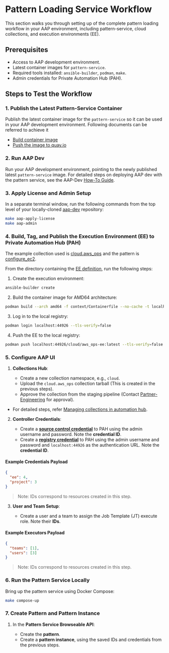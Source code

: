 # Pattern Loading Service Workflow

This section walks you through setting up of the complete pattern loading workflow in your AAP environment, including pattern-service, cloud collections, and execution environments (EE).

## Prerequisites

* Access to AAP development environment.
* Latest container images for `pattern-service`.
* Required tools installed: `ansible-builder`, `podman`, `make`.
* Admin credentials for Private Automation Hub (PAH).

## Steps to Test the Workflow

### 1. Publish the Latest Pattern-Service Container

Publish the latest container image for the `pattern-service` so it can be used in your AAP development environment. Following documents can be referred to achieve it 
* [Build container image](https://github.com/ansible/pattern-service/blob/main/tools/podman/README.md)
* [Push the image to quay.io](https://github.com/ansible/pattern-service/blob/main/register-service-on-aap-gateway.md)

### 2. Run AAP Dev

Run your AAP development environment, pointing to the newly published latest `pattern-service` image.
For detailed steps on deploying AAP dev with the pattern service, see the AAP-Dev [How-To Guide](https://github.com/ansible/aap-dev/blob/main/docs/how-to-guides/pattern-service.md).

### 3. Apply License and Admin Setup

In a separate terminal window, run the following commands from the top level of your locally-cloned [aap-dev](https://github.com/ansible/aap-dev) repository:

```bash
make aap-apply-license
make aap-admin
```

### 4. Build, Tag, and Publish the Execution Environment (EE) to Private Automation Hub (PAH)
The example collection used is [cloud.aws_ops](https://github.com/redhat-cop/cloud.aws_ops) and the pattern is [configure_ec2](https://github.com/redhat-cop/cloud.aws_ops/tree/main/extensions/patterns/configure_ec2).

From the directory containing the [EE definition](https://github.com/redhat-cop/cloud.aws_ops/blob/main/extensions/patterns/configure_ec2/exec_env/execution-environment.yml), run the following steps:

1. Create the execution environment:

```bash
ansible-builder create
```

2. Build the container image for AMD64 architecture:

```bash
podman build --arch amd64 -f context/Containerfile --no-cache -t localhost:44926/cloud/aws_ops-ee:latest context
```

3. Log in to the local registry:

```bash
podman login localhost:44926 --tls-verify=false
```

4. Push the EE to the local registry:

```bash
podman push localhost:44926/cloud/aws_ops-ee:latest --tls-verify=false
```

### 5. Configure AAP UI

1. **Collections Hub**:

   * Create a new collection namespace, e.g., `cloud`.
   * Upload the `cloud.aws_ops` collection tarball (This is created in the previous steps).
   * Approve the collection from the staging pipeline (Contact [Partner-Engineering](https://source.redhat.com/groups/public/ansible_engineering/wiki/partner_engineering_team) for approval).
  * For detailed steps, refer [Managing collections in automation hub](https://docs.redhat.com/en/documentation/red_hat_ansible_automation_platform/2.5/html/managing_automation_content/managing-collections-hub).

2. **Controller Credentials**:

   * Create a [**source control credential**](https://docs.redhat.com/en/documentation/red_hat_ansible_automation_platform/2.5/html/using_automation_execution/controller-credentials#ref-controller-credential-source-control) to PAH using the admin username and password. Note the **credential ID**.
   * Create a [**registry credential**](https://docs.redhat.com/en/documentation/red_hat_ansible_automation_platform/latest/html/using_automation_execution/controller-credentials#ref-controller-credential-container-registry) to PAH using the admin username and password and `localhost:44926` as the authentication URL. Note the **credential ID**.

#### Example Credentials Payload

```json
{
  "ee": 4,
  "project": 3
}
```

> Note: IDs correspond to resources created in this step.

3. **User and Team Setup**:

   * Create a user and a team to assign the Job Template (JT) execute role. Note their **IDs**.

#### Example Executors Payload

```json
{
  "teams": [1],
  "users": [3]
}
```

> Note: IDs correspond to resources created in this step.

### 6. Run the Pattern Service Locally

Bring up the pattern service using Docker Compose:

```bash
make compose-up
```

### 7. Create Pattern and Pattern Instance

1. In the **Pattern Service Browseable API**:

   * Create the **pattern**.
   * Create a **pattern instance**, using the saved IDs and credentials from the previous steps.
